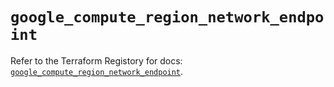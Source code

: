 # `google_compute_region_network_endpoint`

Refer to the Terraform Registory for docs: [`google_compute_region_network_endpoint`](https://registry.terraform.io/providers/hashicorp/google/5.29.0/docs/resources/compute_region_network_endpoint).
